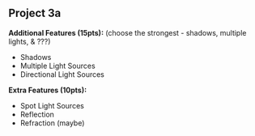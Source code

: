 ## Project 3a

**Additional Features (15pts):** (choose the strongest - shadows, multiple lights, & ???)
- Shadows
- Multiple Light Sources
- Directional Light Sources


**Extra Features (10pts):**
- Spot Light Sources
- Reflection
- Refraction (maybe)

